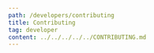 ```yaml
---
path: /developers/contributing
title: Contributing
tag: developer
content: ../../../../../CONTRIBUTING.md
---
```

